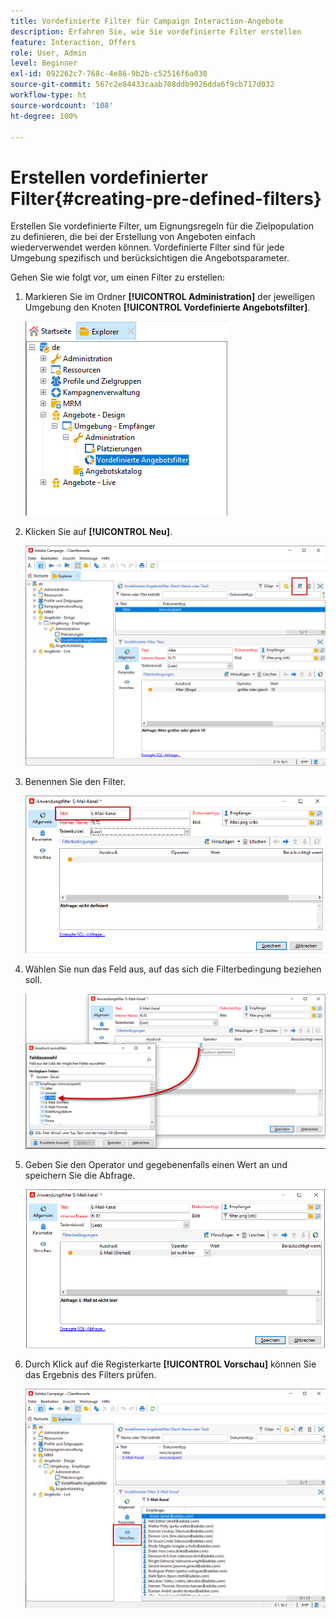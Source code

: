 ```yaml
---
title: Vordefinierte Filter für Campaign Interaction-Angebote
description: Erfahren Sie, wie Sie vordefinierte Filter erstellen
feature: Interaction, Offers
role: User, Admin
level: Beginner
exl-id: 092262c7-768c-4e86-9b2b-c52516f6a030
source-git-commit: 567c2e84433caab708ddb9026dda6f9cb717d032
workflow-type: ht
source-wordcount: '108'
ht-degree: 100%

---
```


# Erstellen vordefinierter Filter{#creating-pre-defined-filters}

Erstellen Sie vordefinierte Filter, um Eignungsregeln für die Zielpopulation zu definieren, die bei der Erstellung von Angeboten einfach wiederverwendet werden können. Vordefinierte Filter sind für jede Umgebung spezifisch und berücksichtigen die Angebotsparameter.

Gehen Sie wie folgt vor, um einen Filter zu erstellen:

1. Markieren Sie im Ordner **[!UICONTROL Administration]** der jeweiligen Umgebung den Knoten **[!UICONTROL Vordefinierte Angebotsfilter]**.

   ![](assets/offer_filter_create_005.png)

1. Klicken Sie auf **[!UICONTROL Neu]**.

   ![](assets/offer_filter_create_001.png)

1. Benennen Sie den Filter.

   ![](assets/offer_filter_create_002.png)

1. Wählen Sie nun das Feld aus, auf das sich die Filterbedingung beziehen soll.

   ![](assets/offer_filter_create_003.png)

1. Geben Sie den Operator und gegebenenfalls einen Wert an und speichern Sie die Abfrage.

   ![](assets/offer_filter_create_004.png)

1. Durch Klick auf die Registerkarte **[!UICONTROL Vorschau]** können Sie das Ergebnis des Filters prüfen.

   ![](assets/offer_filter_create_006.png)
